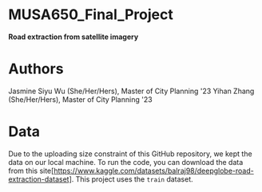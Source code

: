 # MUSA650_Final_Project

**Road extraction from satellite imagery**

# Authors

Jasmine Siyu Wu (She/Her/Hers), Master of City Planning '23
Yihan Zhang (She/Her/Hers), Master of City Planning '23

# Data

Due to the uploading size constraint of this GitHub repository, we kept the data on our local machine. To run the code, you can download the data from this site[https://www.kaggle.com/datasets/balraj98/deepglobe-road-extraction-dataset]. This project uses the `train` dataset.
